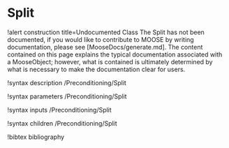 <!-- MOOSE Documentation Stub: Remove this when content is added. -->

# Split

!alert construction title=Undocumented Class
The Split has not been documented, if you would like to contribute to MOOSE by
writing documentation, please see [MooseDocs/generate.md]. The content contained on this page explains
the typical documentation associated with a MooseObject; however, what is contained is ultimately
determined by what is necessary to make the documentation clear for users.

!syntax description /Preconditioning/Split

!syntax parameters /Preconditioning/Split

!syntax inputs /Preconditioning/Split

!syntax children /Preconditioning/Split

!bibtex bibliography
